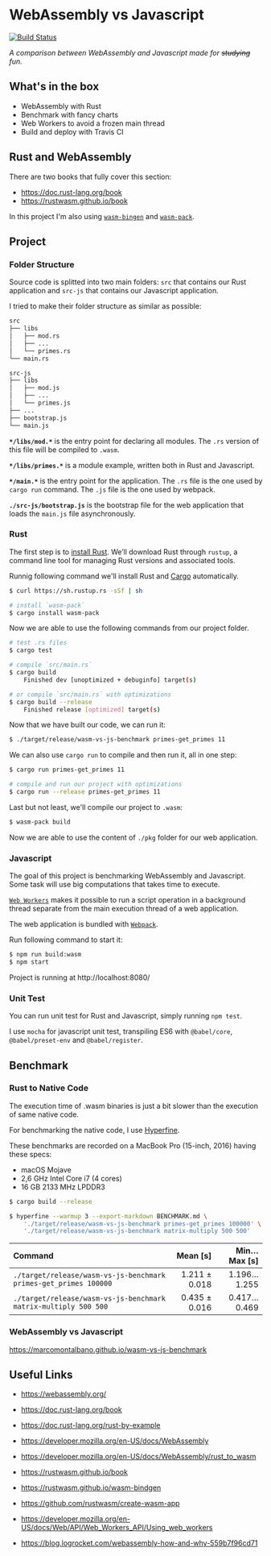 # WebAssembly vs Javascript

[![Build Status](https://travis-ci.org/marcomontalbano/wasm-vs-js-benchmark.svg?branch=master)](https://travis-ci.org/marcomontalbano/wasm-vs-js-benchmark)

*A comparison between WebAssembly and Javascript made for ~~studying~~ fun.*

## What's in the box

- WebAssembly with Rust
- Benchmark with fancy charts
- Web Workers to avoid a frozen main thread
- Build and deploy with Travis CI

## Rust and WebAssembly

There are two books that fully cover this section:

- https://doc.rust-lang.org/book
- https://rustwasm.github.io/book

In this project I'm also using [`wasm-bingen`](https://rustwasm.github.io/wasm-bindgen) and [`wasm-pack`](https://github.com/rustwasm/wasm-pack).

## Project

### Folder Structure

Source code is splitted into two main folders: `src` that contains our Rust application and `src-js` that contains our Javascript application.

I tried to make their folder structure as similar as possible:

```sh
src
├── libs
│   ├── mod.rs
│   ├── ...
│   └── primes.rs
└── main.rs

src-js
├── libs
│   ├── mod.js
│   ├── ...
│   └── primes.js
├── ...
├── bootstrap.js
└── main.js
```

**`*/libs/mod.*`** is the entry point for declaring all modules. The `.rs` version of this file will be compiled to `.wasm`.

**`*/libs/primes.*`** is a module example, written both in Rust and Javascript.

**`*/main.*`** is the entry point for the application. The `.rs` file is the one used by `cargo run` command. The `.js` file is the one used by webpack.

**`./src-js/bootstrap.js`** is the bootstrap file for the web application that loads the `main.js` file asynchronously.


### Rust

The first step is to [install Rust](https://doc.rust-lang.org/stable/book/ch01-01-installation.html). We’ll download Rust through `rustup`, a command line tool for managing Rust versions and associated tools.

Runnig following command we'll install Rust and [Cargo](https://doc.rust-lang.org/cargo) automatically.

```sh
$ curl https://sh.rustup.rs -sSf | sh

# install `wasm-pack`
$ cargo install wasm-pack
```

Now we are able to use the following commands from our project folder.

```sh
# test .rs files
$ cargo test

# compile `src/main.rs`
$ cargo build
    Finished dev [unoptimized + debuginfo] target(s)

# or compile `src/main.rs` with optimizations
$ cargo build --release
    Finished release [optimized] target(s)
```

Now that we have built our code, we can run it:

```sh
$ ./target/release/wasm-vs-js-benchmark primes-get_primes 11
```

We can also use `cargo run` to compile and then run it, all in one step:

```sh
$ cargo run primes-get_primes 11

# compile and run our project with optimizations
$ cargo run --release primes-get_primes 11
```

Last but not least, we'll compile our project to `.wasm`:

```sh
$ wasm-pack build
```

Now we are able to use the content of `./pkg` folder for our web application.


### Javascript

The goal of this project is benchmarking WebAssembly and Javascript. Some task will use big computations that takes time to execute.

[`Web Workers`](https://developer.mozilla.org/en-US/docs/Web/API/Web_Workers_API) makes it possible to run a script operation in a background thread separate from the main execution thread of a web application.

The web application is bundled with [`Webpack`](https://webpack.js.org/).

Run following command to start it:

```sh
$ npm run build:wasm
$ npm start
```

Project is running at http://localhost:8080/


### Unit Test

You can run unit test for Rust and Javascript, simply running `npm test`.

I use `mocha` for javascript unit test, transpiling ES6 with `@babel/core`, `@babel/preset-env` and `@babel/register`.


## Benchmark

### Rust to Native Code

The execution time of .wasm binaries is just a bit slower than the execution of same native code.

For benchmarking the native code, I use [Hyperfine](https://github.com/sharkdp/hyperfine).

These benchmarks are recorded on a MacBook Pro (15-inch, 2016) having these specs:

- macOS Mojave
- 2,6 GHz Intel Core i7 (4 cores)
- 16 GB 2133 MHz LPDDR3

```sh
$ cargo build --release

$ hyperfine --warmup 3 --export-markdown BENCHMARK.md \
    './target/release/wasm-vs-js-benchmark primes-get_primes 100000' \
    './target/release/wasm-vs-js-benchmark matrix-multiply 500 500'
```

| Command | Mean [s] | Min…Max [s] |
|:---|---:|---:|
| `./target/release/wasm-vs-js-benchmark primes-get_primes 100000` | 1.211 ± 0.018 | 1.196…1.255 |
| `./target/release/wasm-vs-js-benchmark matrix-multiply 500 500` | 0.435 ± 0.016 | 0.417…0.469 |


### WebAssembly vs Javascript

https://marcomontalbano.github.io/wasm-vs-js-benchmark


## Useful Links

- https://webassembly.org/

- https://doc.rust-lang.org/book
- https://doc.rust-lang.org/rust-by-example

- https://developer.mozilla.org/en-US/docs/WebAssembly
- https://developer.mozilla.org/en-US/docs/WebAssembly/rust_to_wasm

- https://rustwasm.github.io/book
- https://rustwasm.github.io/wasm-bindgen

- https://github.com/rustwasm/create-wasm-app
- https://developer.mozilla.org/en-US/docs/Web/API/Web_Workers_API/Using_web_workers
- https://blog.logrocket.com/webassembly-how-and-why-559b7f96cd71


